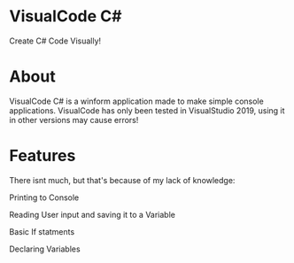 # VisualCode C#
Create C# Code Visually!

About
=================
VisualCode C# is a winform application made to make simple console applications.
VisualCode has only been tested in VisualStudio 2019, using it in other versions may cause errors!

Features
=================
There isnt much, but that's because of my lack of knowledge:

Printing to Console

Reading User input and saving it to a Variable

Basic If statments

Declaring Variables
